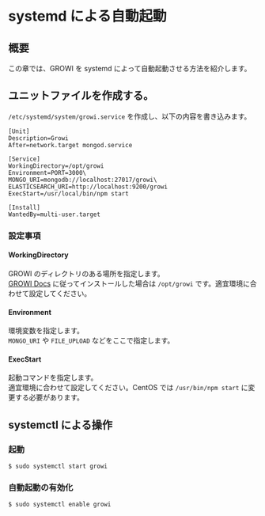 # systemd による自動起動

## 概要

この章では、GROWI を systemd によって自動起動させる方法を紹介します。

## ユニットファイルを作成する。

`/etc/systemd/system/growi.service` を作成し、以下の内容を書き込みます。

```text
[Unit]
Description=Growi
After=network.target mongod.service

[Service]
WorkingDirectory=/opt/growi
Environment=PORT=3000\
MONGO_URI=mongodb://localhost:27017/growi\
ELASTICSEARCH_URI=http://localhost:9200/growi
ExecStart=/usr/local/bin/npm start

[Install]
WantedBy=multi-user.target
```

### 設定事項

#### WorkingDirectory

GROWI のディレクトリのある場所を指定します。  
[GROWI Docs](../getting-started/docker-compose.html) に従ってインストールした場合は `/opt/growi` です。適宜環境に合わせて設定してください。

#### Environment

環境変数を指定します。  
`MONGO_URI` や `FILE_UPLOAD` などをここで指定します。

#### ExecStart

起動コマンドを指定します。  
適宜環境に合わせて設定してください。CentOS では `/usr/bin/npm start` に変更する必要があります。

## systemctl による操作

### 起動

```text
$ sudo systemctl start growi
```

### 自動起動の有効化

```text
$ sudo systemctl enable growi
```